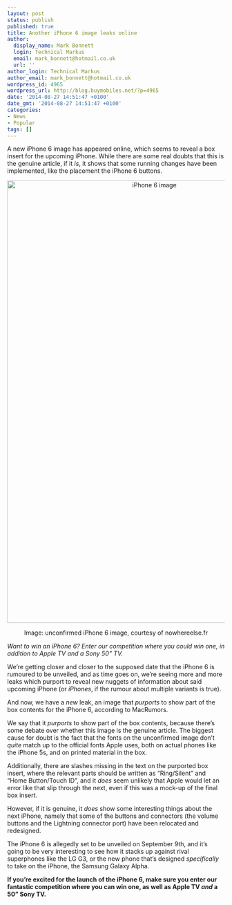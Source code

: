 ```yaml
---
layout: post
status: publish
published: true
title: Another iPhone 6 image leaks online
author:
  display_name: Mark Bonnett
  login: Technical Markus
  email: mark_bonnett@hotmail.co.uk
  url: ''
author_login: Technical Markus
author_email: mark_bonnett@hotmail.co.uk
wordpress_id: 4965
wordpress_url: http://blog.buymobiles.net/?p=4965
date: '2014-08-27 14:51:47 +0100'
date_gmt: '2014-08-27 14:51:47 +0100'
categories:
- News
- Popular
tags: []
---
```

<p><span class="postStandFirst">A new iPhone 6 image has appeared online, which seems to reveal a box insert for the upcoming iPhone. While there are some real doubts that this is the genuine article, if it <i>is</i>, it shows that some running changes have been implemented, like the placement the iPhone 6 buttons.&nbsp;</span></p>
<p style="text-align: center;"><img class="size-large wp-image-4966 aligncenter" alt="iPhone 6 image" src="https://a1comms-blog-buymobiles.storage.googleapis.com/2014/08/iPhone-6-666x1024.jpg" width="666" height="1024" /></p>
<p style="text-align: center;"><span class="caption">Image: unconfirmed iPhone 6 image, courtesy of nowhereelse.fr</span></p>
<p style="text-align: left;"><em>Want to win an iPhone 6? Enter our competition where you could win one, in addition to Apple TV and a Sony 50&rdquo; TV.</em></p>
<p>We&rsquo;re getting closer and closer to the supposed date that the iPhone 6 is rumoured to be unveiled, and as time goes on, we&rsquo;re seeing more and more leaks which purport to reveal new nuggets of information about said upcoming iPhone (or <i>iPhones</i>, if the rumour about multiple variants is true).</p>
<p>And now, we have a <i>new</i> leak, an image that <i>purports</i> to show part of the box contents for the iPhone 6, according to MacRumors.</p>
<p>We say that it <i>purports</i> to show part of the box contents, because there&rsquo;s some debate over whether this image is the genuine article. The biggest cause for doubt is the fact that the fonts on the unconfirmed image don&rsquo;t <i>quite</i> match up to the official fonts Apple uses, both on actual phones like the iPhone 5s, and on printed material in the box.</p>
<p>Additionally, there are slashes missing in the text on the purported box insert, where the relevant parts should be written as &ldquo;Ring/Silent&rdquo; and &ldquo;Home Button/Touch ID&rdquo;, and it <i>does</i> seem unlikely that Apple would let an error like that slip through the next, even if this was a mock-up of the final box insert.</p>
<p>However, if it is genuine, it <i>does</i> show some interesting things about the next iPhone, namely that some of the buttons and connectors (the volume buttons and the Lightning connector port) have been relocated and redesigned.</p>
<p>The iPhone 6 is allegedly set to be unveiled on September 9th, and it&rsquo;s going to be very interesting to see how it stacks up against rival superphones like the LG G3, or the new phone that&rsquo;s designed <i>specifically</i> to take on the iPhone, the Samsung Galaxy Alpha.</p>
<p><strong>If you&rsquo;re excited for the launch of the iPhone 6, make sure you enter our fantastic competition where you can win one, as well as Apple TV <i>and </i>a 50&rdquo; Sony TV.&nbsp;</strong></p>
